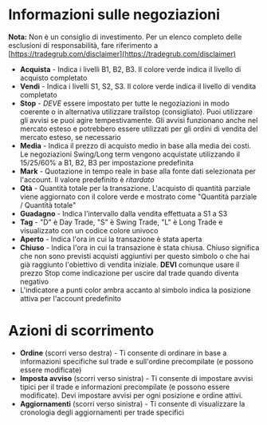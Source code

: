 # **Informazioni sulle negoziazioni**

**Nota:** Non è un consiglio di investimento. Per un elenco completo delle esclusioni di responsabilità, fare riferimento a [https://tradegrub.com/disclaimer](https://tradegrub.com/disclaimer)

- **Acquista** - Indica i livelli B1, B2, B3. Il colore verde indica il livello di acquisto completato
- **Vendi** - Indica i livelli S1, S2, S3. Il colore verde indica il livello di vendita completato
- **Stop** - *DEVE* essere impostato per tutte le negoziazioni in modo coerente o in alternativa utilizzare trailstop (consigliato). Puoi utilizzare gli avvisi se puoi agire tempestivamente. Gli avvisi funzionano anche nel mercato esteso e potrebbero essere utilizzati per gli ordini di vendita del mercato esteso, se necessario
- **Media** - Indica il prezzo di acquisto medio in base alla media dei costi. Le negoziazioni Swing/Long term vengono acquistate utilizzando il 15/25/60% a B1, B2, B3 per impostazione predefinita
- **Mark** - Quotazione in tempo reale in base alla fonte dati selezionata per l'account. Il valore predefinito è *ritardato*
- **Qtà** - Quantità totale per la transazione. L'acquisto di quantità parziale viene aggiornato con il colore verde e mostrato come "Quantità parziale / Quantità totale"
- **Guadagno** - Indica l'intervallo dalla vendita effettuata a S1 a S3
- **Tag** - "D" è Day Trade, "S" è Swing Trade, "L" è Long Trade e visualizzato con un codice colore univoco
- **Aperto** - Indica l'ora in cui la transazione è stata aperta
- **Chiuso** - Indica l'ora in cui la transazione è stata chiusa. Chiuso significa che non sono previsti acquisti aggiuntivi per questo simbolo o che hai già raggiunto l'obiettivo di vendita iniziale. **DEVI** comunque usare il prezzo Stop come indicazione per uscire dal trade quando diventa negativo
- L'indicatore a punti color ambra accanto al simbolo indica la posizione attiva per l'account predefinito

# Azioni di scorrimento
- **Ordine** (scorri verso destra) - Ti consente di ordinare in base a informazioni specifiche sul trade e sull'ordine precompilate (e possono essere modificate)
- **Imposta avviso** (scorri verso sinistra) - Ti consente di impostare avvisi tipici per il trade e informazioni precompilate (e possono essere modificate). Devi impostare avvisi per ogni posizione e ordine attivi.
- **Aggiornamenti** (scorri verso sinistra) - Ti consente di visualizzare la cronologia degli aggiornamenti per trade specifici

